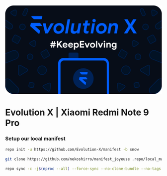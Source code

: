 ![Evolution X](https://github.com/Evolution-X/manifest/raw/snow/EvoBanner.png)
# Evolution X | Xiaomi Redmi Note 9 Pro #

### Setup our local manifest ###

```bash
repo init -u https://github.com/Evolution-X/manifest -b snow
```
```bash
git clone https://github.com/nekoshirro/manifest_joyeuse .repo/local_manifests -b evolution
```
```bash
repo sync -c -j$(nproc --all) --force-sync --no-clone-bundle --no-tags
```
